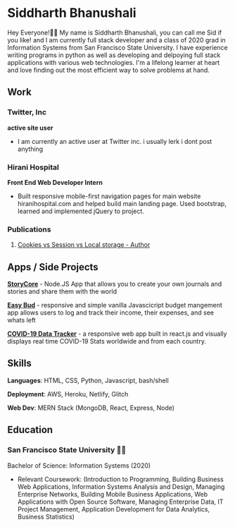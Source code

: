 # Siddharth Bhanushali 

Hey Everyone!👋🏽 My name is Siddharth Bhanushali, you can call me Sid if you like! and I am currently full stack developer and a class of 2020 grad in Information Systems from San Francisco State University.  I have experience writing programs in python as well as  developing and delpoying full stack applications with various web technologies. I'm a lifelong learner at heart and love finding out the most efficient way to solve problems at hand. 

## Work

### Twitter, Inc

**active site user**

-   I am currently an active user at Twitter inc. i usually lerk i dont post anything

### Hirani  Hospital

**Front End Web Developer Intern**

- Built responsive mobile-first navigation pages for main website hiranihospital.com and helped build main landing page. Used bootstrap, learned and implemented jQuery to project.

### Publications

1. [Cookies vs Session vs Local storage - Author](https://medium.com/@sid.bhanushali101/cookies-vs-session-vs-local-storage-2ac7916d9b17)

## Apps / Side Projects

**[StoryCore](https://storycore.herokuapp.com/)**  - Node.JS App that allows you to create your own journals and stories and share them with the world 

**[Easy Bud](https://easy-bud.glitch.me)**  - responsive and simple vanilla Javascicript budget mangement app allows users to log and track their income, their expenses, and see whats left 


**[COVID-19 Data Tracker](https://sidbhanushali.github.io/COVID19-Data-App/)**   - a responsive web app built in react.js and visually displays real time COVID-19 Stats worldwide and from each country.

## Skills

**Languages**: HTML, CSS, Python, Javascript, bash/shell

**Deployment**: AWS, Heroku, Netlify, Glitch 

**Web Dev**: MERN Stack (MongoDB, React, Express, Node)

## Education

### San Francisco State University 🌉🐊
Bachelor of Science:  Information Systems  (2020)
 
- Relevant Coursework: (Introduction to Programming,  Building Business Web Applications, Information Systems Analysis and Design,  Managing Enterprise Networks, Building Mobile Business Applications,  Web Applications with Open Source Software, Managing Enterprise Data, IT Project Management, Application Development for Data Analytics,  Business Statistics)
